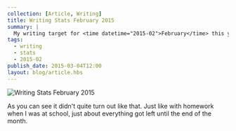 ```yaml
---
collection: [Article, Writing]
title: Writing Stats February 2015
summary: |
  My writing target for <time datetime="2015-02">February</time> this year was 10,000 words. That seemed like an easy goal. Writing my usual 500 words per day over lunch would leave plenty of wiggle room if I needed to miss a day or two.
tags:
  - writing
  - stats
  - 2015-02
publish_date: 2015-03-04T12:00
layout: blog/article.hbs
---
```


![Writing Stats February 2015]($media/img/stats-2015-02.jpg)

As you can see it didn't quite turn out like that. Just like with homework when I was at school, just about everything got left until the end of the month.
